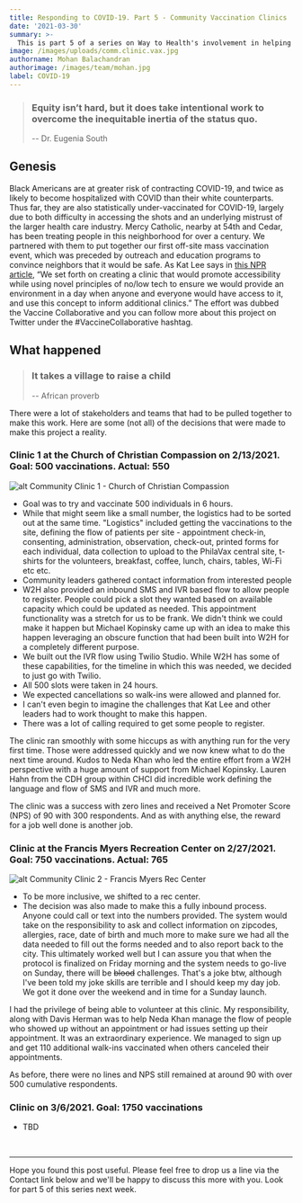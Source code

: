 ```yaml
---
title: Responding to COVID-19. Part 5 - Community Vaccination Clinics
date: '2021-03-30'
summary: >-
  This is part 5 of a series on Way to Health's involvement in helping address the pandemic. This post focuses on the design and launch of the Community Vaccine Clinics project. Black Americans are at a greater risk of contracting COVID-19 and twice as likely to be hospitalized. They are also under-vaccinated compared to other groups. There was an intentional effort at Penn Medicine to set up community vaccination clinics in partnership with local community and faith based organizations to try and vaccinate this vulnerable population. Led by Dr. Kathleen Lee and supported on the backend by Way to Health, the effort has so-far managed to vaccinate 3000+ individuals over three 1 day clinics. 
image: /images/uploads/comm.clinic.vax.jpg
authorname: Mohan Balachandran
authorimage: /images/team/mohan.jpg
label: COVID-19
---
```

<blockquote>
<h3>Equity isn’t hard, but it does take intentional work to overcome the inequitable inertia of the status quo.</h3> 

-- Dr. Eugenia South
</blockquote>

## Genesis
Black Americans are at greater risk of contracting COVID-19, and twice as likely to become hospitalized with COVID than their white counterparts. Thus far, they are also statistically under-vaccinated for COVID-19, largely due to both difficulty in accessing the shots and an underlying mistrust of the larger health care industry. Mercy Catholic, nearby at 54th and Cedar, has been treating people in this neighborhood for over a century. We partnered with them to put together our first off-site mass vaccination event, which was preceded by outreach and education programs to convince neighbors that it would be safe. As Kat Lee says in [this NPR article](https://whyy.org/articles/black-church-leaders-health-systems-organize-mass-vaccination-site-in-west-philadelphia/), “We set forth on creating a clinic that would promote accessibility while using novel principles of no/low tech to ensure we would provide an environment in a day when anyone and everyone would have access to it, and use this concept to inform additional clinics.” The effort was dubbed the Vaccine Collaborative and you can follow more about this project on Twitter under the #VaccineCollaborative hashtag. 


## What happened 
<blockquote>
<h3>It takes a village to raise a child</h3> 

-- African proverb
</blockquote>

There were a lot of stakeholders and teams that had to be pulled together to make this work. Here are some (not all) of the decisions that were made to make this project a reality.

### **Clinic 1 at the Church of Christian Compassion on 2/13/2021. Goal: 500 vaccinations. Actual: 550**

![alt Community Clinic 1 - Church of Christian Compassion](/images/uploads/wphilly.vax.whyy.jpg "Community Clinic 1 - Church of Christian Compassion") 

- Goal was to try and vaccinate 500 individuals in 6 hours. 
- While that might seem like a small number, the logistics had to be sorted out at the same time. "Logistics" included getting the vaccinations to the site, defining the flow of patients per site - appointment check-in, consenting, administration, observation, check-out, printed forms for each individual, data collection to upload to the PhilaVax central site, t-shirts for the volunteers, breakfast, coffee, lunch, chairs, tables, Wi-Fi etc etc. 
- Community leaders gathered contact information from interested people
- W2H also provided an inbound SMS and IVR based flow to allow people to register. People could pick a slot they wanted based on available capacity which could be updated as needed. This appointment functionality was a stretch for us to be frank. We didn't think we could make it happen but Michael Kopinsky came up with an idea to make this happen leveraging an obscure function that had been built into W2H for a completely different purpose.
- We built out the IVR flow using Twilio Studio. While W2H has some of these capabilities, for the timeline in which this was needed, we decided to just go with Twilio. 
- All 500 slots were taken in 24 hours. 
- We expected cancellations so walk-ins were allowed and planned for. 
- I can't even begin to imagine the challenges that Kat Lee and other leaders had to work thought to make this happen. 
- There was a lot of calling required to get some people to register. 

The clinic ran smoothly with some hiccups as with anything run for the very first time. Those were addressed quickly and we now knew what to do the next time around. Kudos to Neda Khan who led the entire effort from a W2H perspective with a huge amount of support from Michael Kopinsky. Lauren Hahn from the CDH group within CHCI did incredible work defining the language and flow of SMS and IVR and much more. 

The clinic was a success with zero lines and received a Net Promoter Score (NPS) of 90 with 300 respondents. And as with anything else, the reward for a job well done is another job. 

### **Clinic at the Francis Myers Recreation Center on 2/27/2021. Goal: 750 vaccinations. Actual: 765**

![alt Community Clinic 2 - Francis Myers Rec Center](/images/uploads/clinic2.jpg "Community Clinic 2 - Francis Myers Rec Center") 

- To be more inclusive, we shifted to a rec center.
- The decision was also made to make this a fully inbound process. Anyone could call or text into the numbers provided. The system would take on the responsibility to ask and collect information on zipcodes, allergies, race, date of birth and much more to make sure we had all the data needed to fill out the forms needed and to also report back to the city. This ultimately worked well but I can assure you that when the protocol is finalized on Friday morning and the system needs to go-live on Sunday, there will be ~~blood~~ challenges. That's a joke btw, although I've been told my joke skills are terrible and I should keep my day job. We got it done over the weekend and in time for a Sunday launch. 

I had the privilege of being able to volunteer at this clinic. My responsibility, along with Davis Herman was to help Neda Khan manage the flow of people who showed up without an appointment or had issues setting up their appointment. It was an extraordinary experience. We managed to sign up and get 110 additional walk-ins vaccinated when others canceled their appointments. 

As before, there were no lines and NPS still remained at around 90 with over 500 cumulative respondents. 

### **Clinic on 3/6/2021. Goal: 1750 vaccinations**
- TBD


<br/> <hr/>
Hope you found this post useful. Please feel free to drop us a line via the Contact link below and we'll be happy to discuss this more with you. Look for part 5 of this series next week.